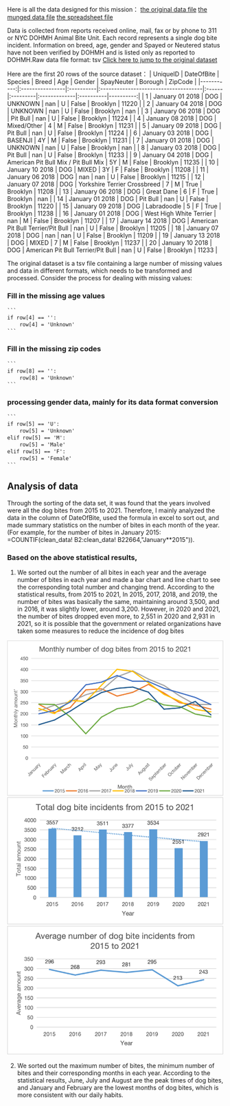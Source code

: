 Here is all the data designed for this mission：
[the original data file](/data/DOHMH_Dog_Bite.tsv)
[the munged data file](/data/clean_data.csv)
[the spreadsheet file](/data/Data_analysis.csv)

Data is collected from reports received online, mail, fax or by phone to 311 or NYC DOHMH Animal Bite Unit. Each record represents a single dog bite incident. Information on breed, age, gender and Spayed or Neutered status have not been verified by DOHMH and is listed only as reported to DOHMH.Raw data file format: tsv
[Click here to jump to the original dataset](https://data.cityofnewyork.us/Health/DOHMH-Dog-Bite-Data/rsgh-akpg/data_preview)


Here are the first 20 rows of the source dataset：
|   UniqueID | DateOfBite      | Species   | Breed                                | Age   | Gender   | SpayNeuter   | Borough   |   ZipCode |
|-----------:|:----------------|:----------|:-------------------------------------|:------|:---------|:-------------|:----------|----------:|
|          1 | January 01 2018 | DOG       | UNKNOWN                              | nan   | U        | False        | Brooklyn  |     11220 |
|          2 | January 04 2018 | DOG       | UNKNOWN                              | nan   | U        | False        | Brooklyn  |       nan |
|          3 | January 06 2018 | DOG       | Pit Bull                             | nan   | U        | False        | Brooklyn  |     11224 |
|          4 | January 08 2018 | DOG       | Mixed/Other                          | 4     | M        | False        | Brooklyn  |     11231 |
|          5 | January 09 2018 | DOG       | Pit Bull                             | nan   | U        | False        | Brooklyn  |     11224 |
|          6 | January 03 2018 | DOG       | BASENJI                              | 4Y    | M        | False        | Brooklyn  |     11231 |
|          7 | January 01 2018 | DOG       | UNKNOWN                              | nan   | U        | False        | Brooklyn  |       nan |
|          8 | January 03 2018 | DOG       | Pit Bull                             | nan   | U        | False        | Brooklyn  |     11233 |
|          9 | January 04 2018 | DOG       | American Pit Bull Mix / Pit Bull Mix | 5Y    | M        | False        | Brooklyn  |     11235 |
|         10 | January 10 2018 | DOG       | MIXED                                | 3Y    | F        | False        | Brooklyn  |     11208 |
|         11 | January 06 2018 | DOG       | nan                                  | nan   | U        | False        | Brooklyn  |     11215 |
|         12 | January 07 2018 | DOG       | Yorkshire Terrier Crossbreed         | 7     | M        | True         | Brooklyn  |     11208 |
|         13 | January 06 2018 | DOG       | Great Dane                           | 6     | F        | True         | Brooklyn  |       nan |
|         14 | January 01 2018 | DOG       | Pit Bull                             | nan   | U        | False        | Brooklyn  |     11220 |
|         15 | January 09 2018 | DOG       | Labradoodle                          | 5     | F        | True         | Brooklyn  |     11238 |
|         16 | January 01 2018 | DOG       | West High White Terrier              | nan   | M        | False        | Brooklyn  |     11207 |
|         17 | January 14 2018 | DOG       | American Pit Bull Terrier/Pit Bull   | nan   | U        | False        | Brooklyn  |     11205 |
|         18 | January 07 2018 | DOG       | nan                                  | nan   | U        | False        | Brooklyn  |     11209 |
|         19 | January 13 2018 | DOG       | MIXED                                | 7     | M        | False        | Brooklyn  |     11237 |
|         20 | January 10 2018 | DOG       | American Pit Bull Terrier/Pit Bull   | nan   | U        | False        | Brooklyn  |     11233 |

The original dataset is a tsv file containing a large number of missing values and data in different formats, which needs to be transformed and processed. Consider the process for dealing with missing values:
### Fill in the missing age values
    ```
    if row[4] == '':
        row[4] = 'Unknown'
    ```
### Fill in the missing zip codes
    ```
    if row[8] == '':
        row[8] = 'Unknown'
    ```
### processing gender data, mainly for its data format conversion
    ```
    if row[5] == 'U':
        row[5] = 'Unknown'
    elif row[5] == 'M':
        row[5] = 'Male'
    elif row[5] == 'F':
        row[5] = 'Female'
    ```
## Analysis of data
Through the sorting of the data set, it was found that the years involved were all the dog bites from 2015 to 2021. Therefore, I mainly analyzed the data in the column of DateOfBite, used the formula in excel to sort out, and made summary statistics on the number of bites in each month of the year. (For example, for the number of bites in January 2015: =COUNTIF(clean_data! B2:clean_data! B22664,"January**2015")).
### Based on the above statistical results,
1. We sorted out the number of all bites in each year and the average number of bites in each year and made a bar chart and line chart to see the corresponding total number and changing trend. According to the statistical results, from 2015 to 2021, In 2015, 2017, 2018, and 2019, the number of bites was basically the same, maintaining around 3,500, and in 2016, it was slightly lower, around 3,200. However, in 2020 and 2021, the number of bites dropped even more, to 2,551 in 2020 and 2,931 in 2021, so it is possible that the government or related organizations have taken some measures to reduce the incidence of dog bites

![pic1](/images/pic1.png)
![pic2](/images/pic2.png)
![pic3](/images/pic3.png)


2. We sorted out the maximum number of bites, the minimum number of bites and their corresponding months in each year. According to the statistical results, June, July and August are the peak times of dog bites, and January and February are the lowest months of dog bites, which is more consistent with our daily habits.